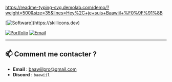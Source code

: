 https://readme-typing-svg.demolab.com/demo/?weight=500&size=35&lines=Hey%2C+je+suis+Baawiil+%F0%9F%91%8B

[![Software](https://skillicons.dev/icons?i=js,html,css,pr,au,ae,discord,discordjs,lua,)](https://skillicons.dev)

[![Portfolio](https://img.shields.io/badge/Portfolio-%23000000.svg?style=for-the-badge&logo=firefox&logoColor=#FF7139)](baawiil.fr)
[![Email](https://img.shields.io/badge/Email-D14836?style=for-the-badge&logo=gmail&logoColor=white)](mailto:baawiilpro@gmail.com)

---

## 📫 **Comment me contacter ?**
- **Email** : [baawiilpro@gmail.com](mailto\:baawiilpro@gmail.com)
- **Discord** : `baawiil`

